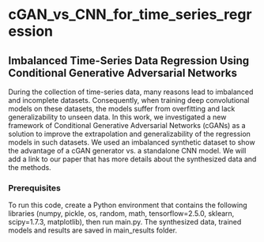 # cGAN_vs_CNN_for_time_series_regression

## Imbalanced Time-Series Data Regression Using Conditional Generative Adversarial Networks

During the collection of time-series data, many reasons lead to imbalanced and incomplete datasets. Consequently, when training deep convolutional models on these datasets, the models suffer from overfitting and lack generalizability to unseen data. In this work, we investigated a new framework of Conditional Generative Adversarial Networks (cGANs) as a solution to improve the extrapolation and generalizability of the regression models in such datasets. We used an imbalanced synthetic dataset to show the advantage of a cGAN generator vs. a standalone CNN model. We will add a link to our paper that has more details about the synthesized data and the methods. 

### Prerequisites
To run this code, create a Python environment that contains the following libraries (numpy, pickle, os, random, math, tensorflow=2.5.0, sklearn, scipy=1.7.3, matplotlib), then run main.py. The synthesized data, trained models and results are saved in main_results folder. 
